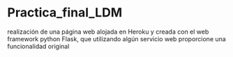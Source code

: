 # Practica_final_LDM
 realización de una página web alojada en Heroku y creada con el web framework python Flask, que utilizando algún servicio web proporcione una funcionalidad original
